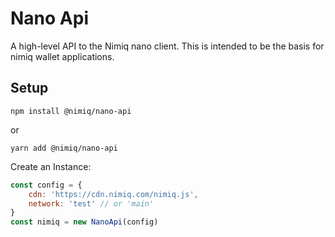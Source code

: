 # Nano Api
A high-level API to the Nimiq nano client. This is intended to be the basis for nimiq wallet applications. 

## Setup
```
npm install @nimiq/nano-api
```
or
```
yarn add @nimiq/nano-api
```

Create an Instance:
```javascript
const config = {
	cdn: 'https://cdn.nimiq.com/nimiq.js',
	network: 'test' // or 'main'
}
const nimiq = new NanoApi(config)

```
